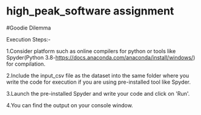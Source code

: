 # high_peak_software assignment
#Goodie Dilemma

Execution Steps:-

1.Consider platform such as online compilers for python or tools like Spyder(Python 3.8-https://docs.anaconda.com/anaconda/install/windows/) for compilation.

2.Include the input_csv file as the dataset into the same folder where you write the code for execution if you are using pre-installed tool like Spyder.

3.Launch the pre-installed Spyder and write your code and click on 'Run'.

4.You can find the output on your console window.


